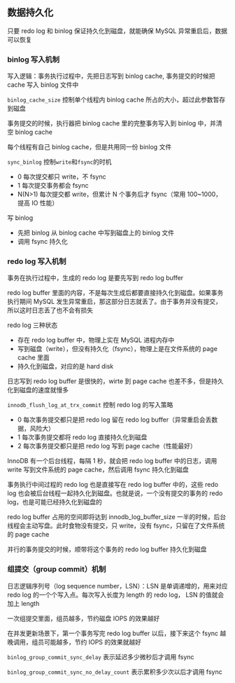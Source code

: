 ## 数据持久化

只要 redo log 和 binlog 保证持久化到磁盘，就能确保 MySQL 异常重启后，数据可以恢复

### binlog 写入机制

写入逻辑：事务执行过程中，先把日志写到 binlog cache, 事务提交的时候把 cache 写入 binlog 文件中

`binlog_cache_size` 控制单个线程内 binlog cache 所占的大小，超过此参数暂存到磁盘

事务提交的时候，执行器把 binlog cache 里的完整事务写入到 binlog 中，并清空 binlog cache

每个线程有自己 binlog cache，但是共用同一份 binlog 文件

`sync_binlog` 控制`write`和`fsync`的时机
  - 0 每次提交都只 write，不 fsync
  - 1 每次提交事务都会 fsync
  - N(N>1) 每次提交都 write，但累计 N 个事务后才 fsync（常用 100~1000，提高 IO 性能）

写 binlog
 - 先把 binlog 从 binlog cache 中写到磁盘上的 binlog 文件
 - 调用 fsync 持久化

### redo log 写入机制

事务在执行过程中，生成的 redo log 是要先写到 redo log buffer

redo log buffer 里面的内容，不是每次生成后都要直接持久化到磁盘。如果事务执行期间 MySQL 发生异常重启，那这部分日志就丢了。由于事务并没有提交，所以这时日志丢了也不会有损失

redo log 三种状态
  - 存在 redo log buffer 中，物理上实在 MySQL 进程内存中
  - 写到磁盘（write），但没有持久化（fsync），物理上是在文件系统的 page cache 里面
  - 持久化到磁盘，对应的是 hard disk

日志写到 redo log buffer 是很快的，wirte 到 page cache 也差不多，但是持久化到磁盘的速度就慢多

`innodb_flush_log_at_trx_commit` 控制 redo log 的写入策略
  - 0 每次事务提交都只是把 redo log 留在 redo log buffer（异常重启会丢数据，风险大）
  - 1 每次事务提交都将 redo log 直接持久化到磁盘
  - 2 每次事务提交都只是把 redo log 写到 page cache（性能最好）

InnoDB 有一个后台线程，每隔 1 秒，就会把 redo log buffer 中的日志，调用 write 写到文件系统的 page cache，然后调用 fsync 持久化到磁盘

事务执行中间过程的 redo log 也是直接写在 redo log buffer 中的，这些 redo log 也会被后台线程一起持久化到磁盘。也就是说，一个没有提交的事务的 redo log，也是可能已经持久化到磁盘的

redo log buffer 占用的空间即将达到 innodb_log_buffer_size 一半的时候，后台线程会主动写盘。此时食物没有提交，只 write，没有 fsync，只留在了文件系统的 page cache

并行的事务提交的时候，顺带将这个事务的 redo log buffer 持久化到磁盘

### 组提交（group commit）机制

日志逻辑序列号（log sequence number，LSN）：LSN 是单调递增的，用来对应 redo log 的一个个写入点。每次写入长度为 length 的 redo log， LSN 的值就会加上 length

一次组提交里面，组员越多，节约磁盘 IOPS 的效果越好

在并发更新场景下，第一个事务写完 redo log buffer 以后，接下来这个 fsync 越晚调用，组员可能越多，节约 IOPS 的效果就越好

`binlog_group_commit_sync_delay` 表示延迟多少微秒后才调用 fsync

`binlog_group_commit_sync_no_delay_count` 表示累积多少次以后才调用 fsync
